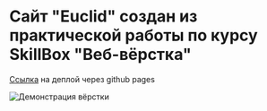 # Сайт "Euclid" создан из практической работы по курсу SkillBox "Веб-вёрстка"

[Ссылка](https://danrayss.github.io/employees_page/) на деплой через github pages <br>

![Демонстрация вёрстки](https://i.postimg.cc/tgdCv5PT/image.png "Демонстрация вёрстки")
